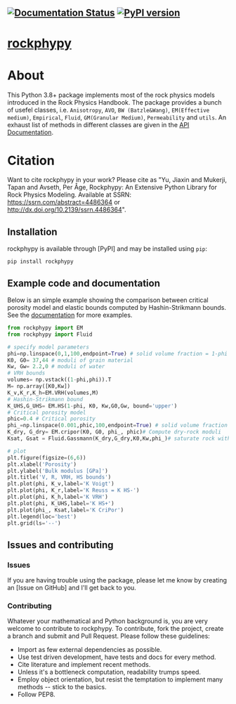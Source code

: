 [![Documentation Status](https://readthedocs.org/projects/rockphypy/badge/?version=latest)](http://rockphypy.readthedocs.io/en/latest/?badge=latest) [![PyPI version](https://badge.fury.io/py/rockphypy.svg)](https://badge.fury.io/py/rockphypy) 
---------


# [rockphypy](https://rockphypy.readthedocs.io/en/latest/)

# About

This Python 3.8+ package implements most of the rock physics models introduced in the Rock Physics Handbook. The package provides a bunch of usefel classes, i.e. ``Anisotropy``, ``AVO``, ``BW (Batzle&Wang)``, ``EM(Effective medium)``, ``Empirical``, ``Fluid``, ``GM(Granular Medium)``, ``Permeability`` and ``utils``. An exhaust list of methods in different classes are given in  the [API Documentation](https://rockphypy.readthedocs.io/en/latest/autoapi/index.html).

# Citation 

Want to cite rockphypy in your work? Please cite as "Yu, Jiaxin and Mukerji, Tapan and Avseth, Per Åge, Rockphypy: An Extensive Python Library for Rock Physics Modeling. Available at SSRN: https://ssrn.com/abstract=4486364 or http://dx.doi.org/10.2139/ssrn.4486364". 

## Installation

rockphypy is available through [PyPI] and may be installed using `pip`:

```text
pip install rockphypy
```


## Example code and documentation

Below is an simple example showing the comparison between critical porosity model and elastic bounds computed by  Hashin-Strikmann bounds. See the [documentation](https://rockphypy.readthedocs.io/en/latest/) for more examples.

```python
from rockphypy import EM
from rockphypy import Fluid

# specify model parameters
phi=np.linspace(0,1,100,endpoint=True) # solid volume fraction = 1-phi
K0, G0= 37,44 # moduli of grain material
Kw, Gw= 2.2,0 # moduli of water 
# VRH bounds
volumes= np.vstack((1-phi,phi)).T
M= np.array([K0,Kw])
K_v,K_r,K_h=EM.VRH(volumes,M)
# Hashin-Strikmann bound 
K_UHS,G_UHS= EM.HS(1-phi, K0, Kw,G0,Gw, bound='upper')
# Critical porosity model
phic=0.4 # Critical porosity
phi_=np.linspace(0.001,phic,100,endpoint=True) # solid volume fraction = 1-phi
K_dry, G_dry= EM.cripor(K0, G0, phi_, phic)# Compute dry-rock moduli
Ksat, Gsat = Fluid.Gassmann(K_dry,G_dry,K0,Kw,phi_)# saturate rock with water

# plot
plt.figure(figsize=(6,6))
plt.xlabel('Porosity')
plt.ylabel('Bulk modulus [GPa]')
plt.title('V, R, VRH, HS bounds')
plt.plot(phi, K_v,label='K Voigt')
plt.plot(phi, K_r,label='K Reuss = K HS-')
plt.plot(phi, K_h,label='K VRH')
plt.plot(phi, K_UHS,label='K HS+')
plt.plot(phi_, Ksat,label='K CriPor')
plt.legend(loc='best')
plt.grid(ls='--')
```

## Issues and contributing

### Issues

If you are having trouble using the package, please let me know by creating an [Issue on GitHub] and I'll get back to you.

### Contributing

Whatever your mathematical and Python background is, you are very welcome to contribute to rockphypy.
To contribute, fork the project, create a branch and submit and Pull Request.
Please follow these guidelines:

- Import as few external dependencies as possible.
- Use test driven development, have tests and docs for every method.
- Cite literature and implement recent methods.
- Unless it's a bottleneck computation, readability trumps speed.
- Employ object orientation, but resist the temptation to implement many methods -- stick to the basics.
- Follow PEP8.

